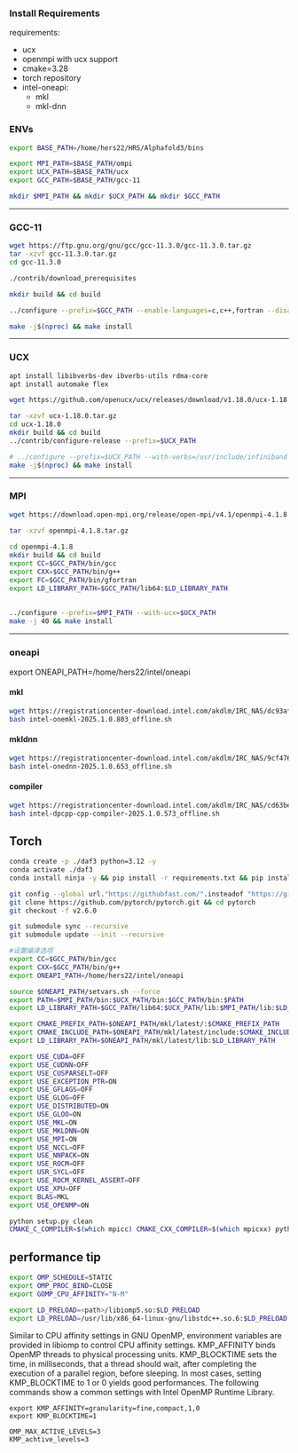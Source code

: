### Install Requirements

requirements:
- ucx
- openmpi with ucx support
- cmake=3.28
- torch repository
- intel-oneapi:
    - mkl
    - mkl-dnn

### ENVs
```bash
export BASE_PATH=/home/hers22/HRS/Alphafold3/bins

export MPI_PATH=$BASE_PATH/ompi
export UCX_PATH=$BASE_PATH/ucx
export GCC_PATH=$BASE_PATH/gcc-11

mkdir $MPI_PATH && mkdir $UCX_PATH && mkdir $GCC_PATH
```
---
### GCC-11
```bash
wget https://ftp.gnu.org/gnu/gcc/gcc-11.3.0/gcc-11.3.0.tar.gz
tar -xzvf gcc-11.3.0.tar.gz
cd gcc-11.3.0

./contrib/download_prerequisites

mkdir build && cd build

../configure --prefix=$GCC_PATH --enable-languages=c,c++,fortran --disable-multilib

make -j$(nproc) && make install
```
---
### UCX
```bash
apt install libibverbs-dev ibverbs-utils rdma-core
apt install automake flex

wget https://github.com/openucx/ucx/releases/download/v1.18.0/ucx-1.18.0.tar.gz

tar -xzvf ucx-1.18.0.tar.gz
cd ucx-1.18.0
mkdir build && cd build
../contrib/configure-release --prefix=$UCX_PATH

# ../configure --prefix=$UCX_PATH --with-verbs=/usr/include/infiniband --with-rdmacm
make -j$(nproc) && make install

```
---
### MPI
```bash
wget https://download.open-mpi.org/release/open-mpi/v4.1/openmpi-4.1.8.tar.gz

tar -xzvf openmpi-4.1.8.tar.gz
 
cd openmpi-4.1.8
mkdir build && cd build
export CC=$GCC_PATH/bin/gcc 
export CXX=$GCC_PATH/bin/g++ 
export FC=$GCC_PATH/bin/gfortran 
export LD_LIBRARY_PATH=$GCC_PATH/lib64:$LD_LIBRARY_PATH
 
 
../configure --prefix=$MPI_PATH --with-ucx=$UCX_PATH
make -j 40 && make install
```
---
### oneapi
export ONEAPI_PATH=/home/hers22/intel/oneapi

#### mkl
```bash
wget https://registrationcenter-download.intel.com/akdlm/IRC_NAS/dc93af13-2b3f-40c3-a41b-2bc05a707a80/intel-onemkl-2025.1.0.803_offline.sh
bash intel-onemkl-2025.1.0.803_offline.sh
```
#### mkldnn
```bash
wget https://registrationcenter-download.intel.com/akdlm/IRC_NAS/9cf476b7-5b8b-4995-ac33-91a446bc0c6e/intel-onednn-2025.1.0.653_offline.sh
bash intel-onednn-2025.1.0.653_offline.sh
```
#### compiler
```bash
wget https://registrationcenter-download.intel.com/akdlm/IRC_NAS/cd63be99-88b0-4981-bea1-2034fe17f5cf/intel-dpcpp-cpp-compiler-2025.1.0.573_offline.sh
bash intel-dpcpp-cpp-compiler-2025.1.0.573_offline.sh
```

## Torch

```bash
conda create -p ./daf3 python=3.12 -y
conda activate ./daf3
conda install ninja -y && pip install -r requirements.txt && pip install cmake==3.31.6

git config --global url."https://githubfast.com/".insteadof "https://github.com/"
git clone https://github.com/pytorch/pytorch.git && cd pytorch
git checkout -f v2.6.0

git submodule sync --recursive
git submodule update --init --recursive

#设置编译选项
export CC=$GCC_PATH/bin/gcc 
export CXX=$GCC_PATH/bin/g++ 
export ONEAPI_PATH=/home/hers22/intel/oneapi

source $ONEAPI_PATH/setvars.sh --force
export PATH=$MPI_PATH/bin:$UCX_PATH/bin:$GCC_PATH/bin:$PATH
export LD_LIBRARY_PATH=$GCC_PATH/lib64:$UCX_PATH/lib:$MPI_PATH/lib:$LD_LIBRARY_PATH

export CMAKE_PREFIX_PATH=$ONEAPI_PATH/mkl/latest/:$CMAKE_PREFIX_PATH
export CMAKE_INCLUDE_PATH=$ONEAPI_PATH/mkl/latest/include:$CMAKE_INCLUDE_PATH
export LD_LIBRARY_PATH=$ONEAPI_PATH/mkl/latest/lib:$LD_LIBRARY_PATH

export USE_CUDA=OFF
export USE_CUDNN=OFF
export USE_CUSPARSELT=OFF
export USE_EXCEPTION_PTR=ON
export USE_GFLAGS=OFF
export USE_GLOG=OFF
export USE_DISTRIBUTED=ON
export USE_GLOO=ON
export USE_MKL=ON
export USE_MKLDNN=ON
export USE_MPI=ON
export USE_NCCL=OFF
export USE_NNPACK=ON
export USE_ROCM=OFF
export USR_SYCL=OFF
export USE_ROCM_KERNEL_ASSERT=OFF
export USE_XPU=OFF
export BLAS=MKL
export USE_OPENMP=ON

python setup.py clean
CMAKE_C_COMPILER=$(which mpicc) CMAKE_CXX_COMPILER=$(which mpicxx) python setup.py build develop
```


## performance tip
```bash
export OMP_SCHEDULE=STATIC
export OMP_PROC_BIND=CLOSE
export GOMP_CPU_AFFINITY="N-M"

export LD_PRELOAD=<path>/libiomp5.so:$LD_PRELOAD
export LD_PRELOAD=/usr/lib/x86_64-linux-gnu/libstdc++.so.6:$LD_PRELOAD
```

Similar to CPU affinity settings in GNU OpenMP, environment variables are provided in libiomp to control CPU affinity settings. KMP_AFFINITY binds OpenMP threads to physical processing units. KMP_BLOCKTIME sets the time, in milliseconds, that a thread should wait, after completing the execution of a parallel region, before sleeping. In most cases, setting KMP_BLOCKTIME to 1 or 0 yields good performances. The following commands show a common settings with Intel OpenMP Runtime Library.
```
export KMP_AFFINITY=granularity=fine,compact,1,0
export KMP_BLOCKTIME=1
```

```
OMP_MAX_ACTIVE_LEVELS=3
KMP_achtive_levels=3
```
